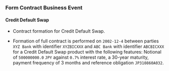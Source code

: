 ### Form Contract Business Event

#### Credit Default Swap
- Contract formation for Credit Default Swap.

- Formation of full contract is performed on `2002-12-4` between parties `XYZ Bank` with identifier
  `XYZBICXXX` and `ABC Bank` with identifier `ABCBICXXX` for a
  Credit Default Swap product with the following features:
  Notional of `500000000.0` `JPY` against `0.7%` interest rate, 
   a 30-year maturity, payment frequency of 3 months and reference obligation `JP310860A032`.